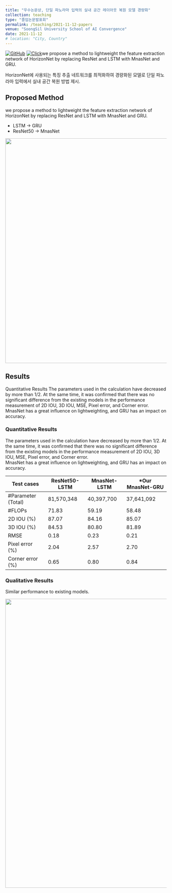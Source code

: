 ```yaml
---
title: "우수논문상, 단일 파노라마 입력의 실내 공간 레이아웃 복원 모델 경량화"
collection: teaching
type: "졸업논문발표회"
permalink: /teaching/2021-11-12-papers
venue: "SoongSil University School of AI Convergence"
date: 2021-11-12
# location: "City, Country"
---
```

[![GitHub](https://img.icons8.com/ios-glyphs/30/000000/github.png)](https://github.com/Dayoung-Kil/Lightweight-Deep-Learning-for-Room-Layout-Estimation-with-a-Single-Panoramic-Image) [![Click](https://img.icons8.com/?size=100&id=kWe4yIGgEM7A&format=png&color=000000)](https://aix.ssu.ac.kr/notice_view.html?idx=920)we propose a method to lightweight the feature extraction network of HorizonNet by replacing ResNet and LSTM with MnasNet and GRU.

HorizonNet에 사용되는 특징 추출 네트워크를 최적화하여 경량화된 모델로 단일 파노라마 입력에서 실내 공간 복원 방법 제시.

## Proposed Method
we propose a method to lightweight the feature extraction network of HorizonNet by replacing ResNet and LSTM with MnasNet and GRU.
- LSTM -> GRU
- ResNet50 -> MnasNet

<p align="center">
<img src="https://user-images.githubusercontent.com/53934639/185856174-e3c24a46-1594-4c58-beab-de2db472dfa6.png" style="width:700px"></p>


## Results
Quantitative Results
The parameters used in the calculation have decreased by more than 1/2. At the same time, it was confirmed that there was no significant difference from the existing models in the performance measurement of 2D IOU, 3D IOU, MSE, Pixel error, and Corner error.
MnasNet has a great influence on lightweighting, and GRU has an impact on accuracy.

### Quantitative Results
The parameters used in the calculation have decreased by more than 1/2.
At the same time, it was confirmed that there was no significant difference from the existing models in the performance measurement of 2D IOU, 3D IOU, MSE, Pixel error, and Corner error. <br>
MnasNet has a great influence on lightweighting, and GRU has an impact on accuracy.

Test cases|ResNet50-LSTM|MnasNet-LSTM|*Our MnasNet-GRU
--|--|--|--
#Parameter (Total) |81,570,348|40,397,700|37,641,092
#FLOPs|71.83|59.19|58.48
2D IOU (%)|87.07|84.16|85.07
3D IOU (%)|84.53|80.80|81.89
RMSE|0.18|0.23|0.21
Pixel error (%)|2.04|2.57|2.70
Corner error (%)|0.65|0.80|0.84

### Qualitative Results
Similar performance to existing models.

<p align="center">
<img src="https://user-images.githubusercontent.com/53934639/185856772-e56f87ae-99c5-47ba-83c6-f0c3ecbacd5d.png" style="width:900px"></p>